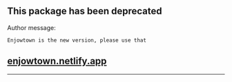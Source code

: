 ## This package has been deprecated

Author message:

```
Enjowtown is the new version, please use that
```

## <a href="https://enjowtown.netlify.app">enjowtown.netlify.app</a>

--------------------------
